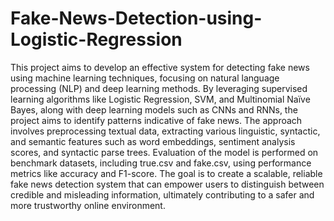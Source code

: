 # Fake-News-Detection-using-Logistic-Regression

This project aims to develop an effective system for detecting fake news using machine learning techniques, focusing on natural language processing (NLP) and deep learning methods. By leveraging supervised learning algorithms like Logistic Regression, SVM, and Multinomial Naïve Bayes, along with deep learning models such as CNNs and RNNs, the project aims to identify patterns indicative of fake news. The approach involves preprocessing textual data, extracting various linguistic, syntactic, and semantic features such as word embeddings, sentiment analysis scores, and syntactic parse trees. Evaluation of the model is performed on benchmark datasets, including true.csv and fake.csv, using performance metrics like accuracy and F1-score. The goal is to create a scalable, reliable fake news detection system that can empower users to distinguish between credible and misleading information, ultimately contributing to a safer and more trustworthy online environment.
